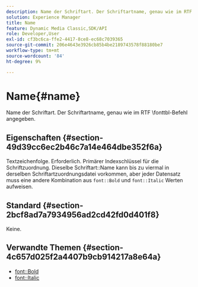 ```yaml
---
description: Name der Schriftart. Der Schriftartname, genau wie im RTF \fonttbl-Befehl angegeben.
solution: Experience Manager
title: Name
feature: Dynamic Media Classic,SDK/API
role: Developer,User
exl-id: cf3bc6ca-ffe2-4417-8ce8-ec68c7039365
source-git-commit: 206e4643e3926cb85b4be2189743578f88180be7
workflow-type: tm+mt
source-wordcount: '84'
ht-degree: 9%

---
```


# Name{#name}

Name der Schriftart. Der Schriftartname, genau wie im RTF \fonttbl-Befehl angegeben.

## Eigenschaften {#section-49d39cc6ec2b46c7a14e464dbe352f6a}

Textzeichenfolge. Erforderlich. Primärer Indexschlüssel für die Schriftzuordnung. Dieselbe Schriftart::Name kann bis zu viermal in derselben Schriftartzuordnungsdatei vorkommen, aber jeder Datensatz muss eine andere Kombination aus `font::Bold` und `font::Italic` Werten aufweisen.

## Standard {#section-2bcf8ad7a7934956ad2cd42fd0d401f8}

Keine.

## Verwandte Themen {#section-4c657d025f2a4407b9cb914217a8e64a}

* [font::Bold](r-bold-font.md#reference_F7B017EF67574A29ABFC3954AB64159C)
* [font::Italic](r-italic-font.md#reference_DC04A532B34A41AF81B0B9644ACFAAD6)
